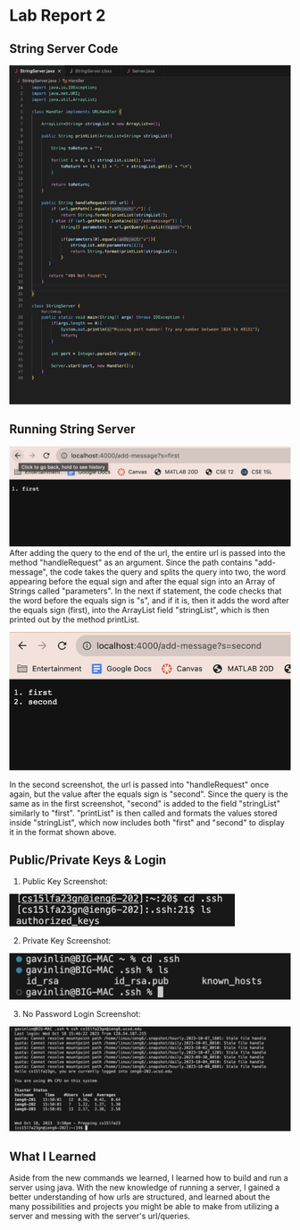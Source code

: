 # Lab Report 2

## String Server Code
![code](StringServerCode.png)

## Running String Server
![first](first.png)
After adding the query to the end of the url, the entire url is passed into the method "handleRequest" as an argument. Since the path contains "add-message", the code takes the query and splits the query into two, the word appearing before the equal sign and after the equal sign into an Array of Strings called "parameters". In the next if statement, the code checks that the word before the equals sign is "s", and if it is, then it adds the word after the equals sign (first), into the ArrayList field "stringList", which is then printed out by the method printList.

![second](second.png)

In the second screenshot, the url is passed into "handleRequest" once again, but the value after the equals sign is "second". Since the query is the same as in the first screenshot, "second" is added to the field "stringList" similarly to "first". "printList" is then called and formats the values stored inside "stringList", which now includes both "first" and "second" to display it in the format shown above.  

## Public/Private Keys & Login

1. Public Key Screenshot:
   
![pub](pubk.png)

2. Private Key Screenshot:

![priv](privk.png)

3. No Password Login Screenshot:

![log](login.png)

## What I Learned
Aside from the new commands we learned, I learned how to build and run a server using java. With the new knowledge of running a server, I gained a better understanding of how urls are structured, and learned about the many possibilities and projects you might be able to make from utilizing a server and messing with the server's url/queries. 


